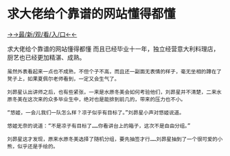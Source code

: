 # 求大佬给个靠谱的网站懂得都懂

<a href="https://m8k3.cc">→→最/新/观/看/入/口←←</a>

求大佬给个靠谱的网站懂得都懂
 而且已经毕业十一年，独立经营意大利料理店，厨艺也已经更加精湛、成熟。

    虽然外表看起来一点也不成熟，不但个子不高，而且还一副面无表情的样子，毫无坐相的蹲在了凳子上，如果夏佩尔老师看到，一定又会生气了。

    刘昴星认出讲师之后，也有些紧张，一来是水原冬美会如何考验他们，刘昴星并不清楚，二来水原冬美在这次来的众多毕业生中，绝对也是能排到前几的，带来的压力也不小。

    “悠姬，一会儿我们一队怎么样？凉子似乎有目标了。”刘昴星小声对悠姬说道。

    悠姬无奈的说道：“不是凉子有目标了……你看讲台上的箱子，这次不是自由分组。”

    刘昴星这才发现，原来水原冬美选择了随机分组，要先抽签才行……刘昴星抽到了一个很可爱的小熊，似乎还是手绘的。
